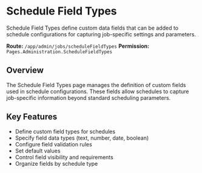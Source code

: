 # Schedule Field Types

Schedule Field Types define custom data fields that can be added to schedule configurations for capturing job-specific settings and parameters.

**Route:** `/app/admin/jobs/scheduleFieldTypes`
**Permission:** `Pages.Administration.ScheduleFieldTypes`

## Overview

The Schedule Field Types page manages the definition of custom fields used in schedule configurations. These fields allow schedules to capture job-specific information beyond standard scheduling parameters.

## Key Features

* Define custom field types for schedules
* Specify field data types (text, number, date, boolean)
* Configure field validation rules
* Set default values
* Control field visibility and requirements
* Organize fields by schedule type

